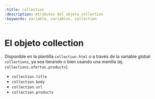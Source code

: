 ```yaml
---
:title: collection
:description: Atributos del objeto collection
:keywords: variable, variables, collection
---
```


# El objeto collection

Disponible en la plantilla `collection.html` o a través de la variable global <code>collections</code>, ya sea iterando o bien usando una manilla (ej. <code>collections.ofertas.products</code>).

<ul>
  <li><code>collection.title</code></li>
  <li><code>collection.body</code></li>
  <li><code>collection.url</code></li>
  <li><code>collection.products</code></li>
</ul>
